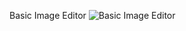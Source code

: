 Basic Image Editor
![Basic Image Editor](https://github.com/rabiaztoprak/JAVASCRIPT-PROJECTS/assets/80384765/29fcc5d9-2274-4a89-be6c-80771f36ba70)
